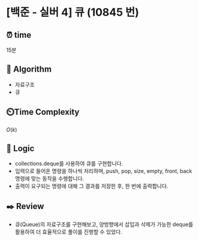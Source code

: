 # [백준 - 실버 4] 큐 (10845 번)

## ⏰  **time**

15분

## :pushpin: **Algorithm**

- 자료구조
- 큐

## ⏲️**Time Complexity**

$O(k)$

## :round_pushpin: **Logic**

- collections.deque를 사용하여 큐를 구현합니다. 
- 입력으로 들어온 명령을 하나씩 처리하며, push, pop, size, empty, front, back 명령에 맞는 동작을 수행합니다. 
- 출력이 요구되는 명령에 대해 그 결과를 저장한 후, 한 번에 출력합니다. 

## :black_nib: **Review**

- 큐(Queue)의 자료구조를 구현해보고, 양방향에서 삽입과 삭제가 가능한 deque를 활용하여 더 효율적으로 풀이를 진행할 수 있었다.